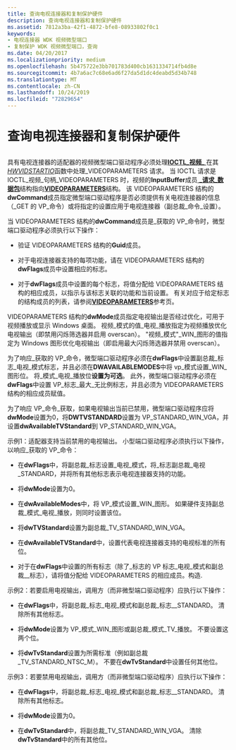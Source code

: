 ```yaml
---
title: 查询电视连接器和复制保护硬件
description: 查询电视连接器和复制保护硬件
ms.assetid: 7812a3ba-42f1-4872-bfe8-08933802f0c1
keywords:
- 电视连接器 WDK 视频微型端口
- 复制保护 WDK 视频微型端口，查询
ms.date: 04/20/2017
ms.localizationpriority: medium
ms.openlocfilehash: 5b475722e3bb701783d400cb1631334714fb4d8e
ms.sourcegitcommit: 4b7a6ac7c68e6ad6f27da5d1dc4deabd5d34b748
ms.translationtype: MT
ms.contentlocale: zh-CN
ms.lasthandoff: 10/24/2019
ms.locfileid: "72829654"
---
```

# <a name="querying-tv-connector-and-copy-protection-hardware"></a>查询电视连接器和复制保护硬件


## <span id="ddk_querying_tv_connector_and_copy_protection_hardware_gg"></span><span id="DDK_QUERYING_TV_CONNECTOR_AND_COPY_PROTECTION_HARDWARE_GG"></span>


具有电视连接器的适配器的视频微型端口驱动程序必须处理[**IOCTL\_视频\_** ](https://docs.microsoft.com/windows-hardware/drivers/ddi/ntddvdeo/ni-ntddvdeo-ioctl_video_handle_videoparameters)在其[*HWVIDSTARTIO*](https://docs.microsoft.com/windows-hardware/drivers/ddi/video/nc-video-pvideo_hw_start_io)函数中处理\_VIDEOPARAMETERS 请求。 当 IOCTL 请求是 IOCTL\_视频\_句柄\_VIDEOPARAMETERS 时，视频的**InputBuffer**成员[ **\_请求\_数据包**](https://docs.microsoft.com/windows-hardware/drivers/ddi/video/ns-video-_video_request_packet)结构指向[**VIDEOPARAMETERS**](https://docs.microsoft.com/windows/desktop/api/tvout/ns-tvout-_videoparameters)结构。 该 VIDEOPARAMETERS 结构的**dwCommand**成员指定微型端口驱动程序是否必须提供有关电视连接器的信息（\_GET 的 VP\_命令）或将指定的设置应用于电视连接器（副总裁\_命令\_设置）。

当 VIDEOPARAMETERS 结构的**dwCommand**成员是\_获取的 VP\_命令时，微型端口驱动程序必须执行以下操作：

-   验证 VIDEOPARAMETERS 结构的**Guid**成员。

-   对于电视连接器支持的每项功能，请在 VIDEOPARAMETERS 结构的**dwFlags**成员中设置相应的标志。

-   对于**dwFlags**成员中设置的每个标志，将值分配给 VIDEOPARAMETERS 结构的相应成员，以指示与该标志关联的功能和当前设置。 有关对应于给定标志的结构成员的列表，请参阅[**VIDEOPARAMETERS**](https://docs.microsoft.com/windows/desktop/api/tvout/ns-tvout-_videoparameters)参考页。

VIDEOPARAMETERS 结构的**dwMode**成员指定电视输出是否经过优化，可用于视频播放或显示 Windows 桌面。 视频\_模式的值\_电视\_播放指定为视频播放优化电视输出（即禁用闪烁筛选器并启用 overscan）。 "视频\_模式"\_WIN\_图形的值指定为 Windows 图形优化电视输出（即启用最大闪烁筛选器并禁用 overscan）。

为了响应\_获取的 VP\_命令，微型端口驱动程序必须在**dwFlags**中设置副总裁\_标志\_电视\_模式标志，并且必须在**DWAVAILABLEMODES**中将 vp\_模式设置\_WIN\_图形位。 将\_模式\_电视\_播放位**设置为可选**。 此外，微型端口驱动程序必须在**dwFlags**中设置 VP\_标志\_最大\_无比例标志，并且必须为 VIDEOPARAMETERS 结构的相应成员赋值。

为了响应 VP\_命令\_获取，如果电视输出当前已禁用，微型端口驱动程序应将**dwMode**设置为0，将**DWTVSTANDARD**设置为 VP\_STANDARD\_WIN\_VGA，并设置**dwAvailableTVStandard**到 VP\_STANDARD\_WIN\_VGA。

示例1：适配器支持当前禁用的电视输出。 小型端口驱动程序必须执行以下操作，以响应\_获取的 VP\_命令：

-   在**dwFlags**中，将副总裁\_标志设置\_电视\_模式，将\_标志副总裁\_电视\_STANDARD，并将所有其他标志表示电视连接器支持的功能。

-   将**dwMode**设置为0。

-   在**dwAvailableModes**中，将 VP\_模式设置\_WIN\_图形。 如果硬件支持副总裁\_模式\_电视\_播放，则同时设置该位。

-   将**dwTVStandard**设置为副总裁\_TV\_STANDARD\_WIN\_VGA。

-   在**dwAvailableTVStandard**中，设置代表电视连接器支持的电视标准的所有位。

-   对于在**dwFlags**中设置的所有标志（除了\_标志的 VP 标志\_电视\_模式和副总裁\_\_标志），请将值分配给 VIDEOPARAMETERS 的相应成员。构造.

示例2：若要启用电视输出，调用方（而非微型端口驱动程序）应执行以下操作：

-   在**dwFlags**中，将副总裁\_标志\_电视\_模式和副总裁\_标志\_\_STANDARD。 清除所有其他标志。

-   将**dwMode**设置为 VP\_模式\_WIN\_图形或副总裁\_模式\_TV\_播放。 不要设置这两个位。

-   将**dwTvStandard**设置为所需标准（例如副总裁\_TV\_STANDARD\_NTSC\_M）。 不要在**dwTvStandard**中设置任何其他位。

示例3：若要禁用电视输出，调用方（而非微型端口驱动程序）应执行以下操作：

-   在**dwFlags**中，将副总裁\_标志\_电视\_模式和副总裁\_标志\_\_STANDARD。 清除所有其他标志。

-   将**dwMode**设置为0。

-   在**dwTvStandard**中，将副总裁\_TV\_STANDARD\_WIN\_VGA。 清除**dwTvStandard**中的所有其他位。

 

 





